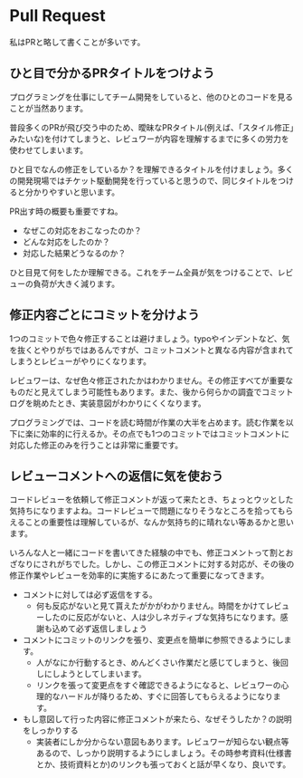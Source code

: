 # Pull Request

私はPRと略して書くことが多いです。

## ひと目で分かるPRタイトルをつけよう

プログラミングを仕事にしてチーム開発をしていると、他のひとのコードを見ることが当然あります。

普段多くのPRが飛び交う中のため、曖昧なPRタイトル(例えば、「スタイル修正」みたいな)を付けてしまうと、レビュワーが内容を理解するまでに多くの労力を使わせてしまいます。

ひと目でなんの修正をしているか？を理解できるタイトルを付けましょう。多くの開発現場ではチケット駆動開発を行っていると思うので、同じタイトルをつけると分かりやすいと思います。

PR出す時の概要も重要ですね。

- なぜこの対応をおこなったのか？
- どんな対応をしたのか？
- 対応した結果どうなるのか？

ひと目見て何をしたか理解できる。これをチーム全員が気をつけることで、レビューの負荷が大きく減ります。

## 修正内容ごとにコミットを分けよう

1つのコミットで色々修正することは避けましょう。typoやインデントなど、気を抜くとやりがちではあるんですが、コミットコメントと異なる内容が含まれてしまうとレビューがやりにくなります。

レビュワーは、なぜ色々修正されたかはわかりません。その修正すべてが重要なものだと見えてしまう可能性もあります。また、後から何らかの調査でコミットログを眺めたとき、実装意図がわかりにくくなります。

プログラミングでは、コードを読む時間が作業の大半を占めます。読む作業を以下に楽に効率的に行えるか。その点でも1つのコミットではコミットコメントに対応した修正のみを行うことは非常に重要です。

## レビューコメントへの返信に気を使おう

コードレビューを依頼して修正コメントが返って来たとき、ちょっとウッとした気持ちになりますよね。コードレビューで問題になりそうなところを拾ってもらえることの重要性は理解しているが、なんか気持ち的に晴れない等あるかと思います。

いろんな人と一緒にコードを書いてきた経験の中でも、修正コメントって割とおざなりにされがちでした。しかし、この修正コメントに対する対応が、その後の修正作業やレビューを効率的に実施するにあたって重要になってきます。


- コメントに対しては必ず返信をする。
  - 何も反応がないと見て貰えたがかがわかりません。時間をかけてレビューしたのに反応がないと、人は少しネガティブな気持ちになります。感謝も込めて必ず返信しましょう
- コメントにコミットのリンクを張り、変更点を簡単に参照できるようにします。
  - 人がなにか行動するとき、めんどくさい作業だと感じてしまうと、後回しにしようとしてしまいます。
  - リンクを張って変更点をすぐ確認できるようになると、レビュワーの心理的なハードルが降りるため、すぐに回答してもらえるようになります。
- もし意図して行った内容に修正コメントが来たら、なぜそうしたか？の説明をしっかりする
  - 実装者にしか分からない意図もあります。レビュワーが知らない観点等あるので、しっかり説明するようにしましょう。その時参考資料(仕様書とか、技術資料とか)のリンクも張っておくと話が早くなり、良いです。

  
